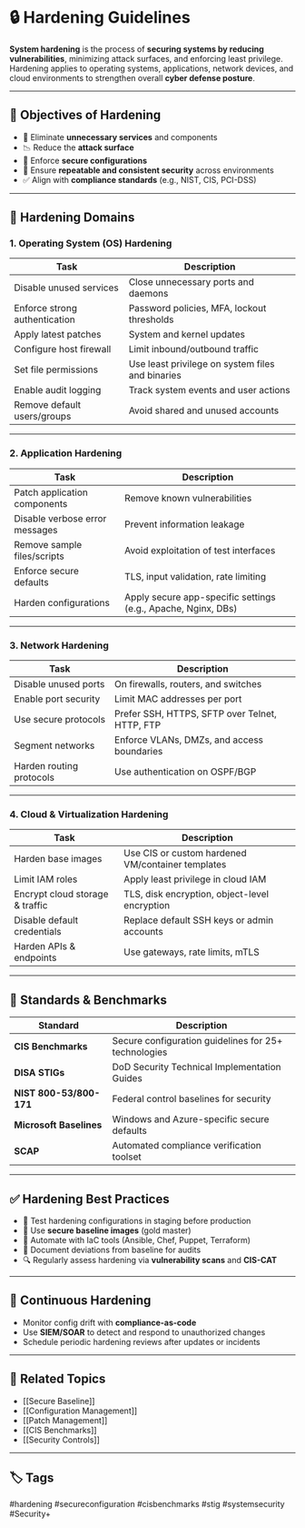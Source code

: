 # 🔒 Hardening Guidelines

**System hardening** is the process of **securing systems by reducing vulnerabilities**, minimizing attack surfaces, and enforcing least privilege. Hardening applies to operating systems, applications, network devices, and cloud environments to strengthen overall **cyber defense posture**.

---

## 🎯 Objectives of Hardening

- 🔐 Eliminate **unnecessary services** and components
- 📉 Reduce the **attack surface**
- 🧱 Enforce **secure configurations**
- 🔁 Ensure **repeatable and consistent security** across environments
- ✅ Align with **compliance standards** (e.g., NIST, CIS, PCI-DSS)

---

## 🧱 Hardening Domains

### 1. **Operating System (OS) Hardening**

| Task                             | Description                                         |
|----------------------------------|-----------------------------------------------------|
| Disable unused services          | Close unnecessary ports and daemons                |
| Enforce strong authentication    | Password policies, MFA, lockout thresholds         |
| Apply latest patches             | System and kernel updates                         |
| Configure host firewall          | Limit inbound/outbound traffic                     |
| Set file permissions             | Use least privilege on system files and binaries   |
| Enable audit logging             | Track system events and user actions               |
| Remove default users/groups      | Avoid shared and unused accounts                   |

---

### 2. **Application Hardening**

| Task                          | Description                                           |
|-------------------------------|-------------------------------------------------------|
| Patch application components  | Remove known vulnerabilities                        |
| Disable verbose error messages| Prevent information leakage                         |
| Remove sample files/scripts   | Avoid exploitation of test interfaces                |
| Enforce secure defaults       | TLS, input validation, rate limiting                 |
| Harden configurations         | Apply secure app-specific settings (e.g., Apache, Nginx, DBs) |

---

### 3. **Network Hardening**

| Task                       | Description                                             |
|----------------------------|---------------------------------------------------------|
| Disable unused ports       | On firewalls, routers, and switches                     |
| Enable port security        | Limit MAC addresses per port                           |
| Use secure protocols        | Prefer SSH, HTTPS, SFTP over Telnet, HTTP, FTP         |
| Segment networks            | Enforce VLANs, DMZs, and access boundaries             |
| Harden routing protocols    | Use authentication on OSPF/BGP                         |

---

### 4. **Cloud & Virtualization Hardening**

| Task                            | Description                                          |
|---------------------------------|------------------------------------------------------|
| Harden base images              | Use CIS or custom hardened VM/container templates    |
| Limit IAM roles                 | Apply least privilege in cloud IAM                   |
| Encrypt cloud storage & traffic| TLS, disk encryption, object-level encryption        |
| Disable default credentials     | Replace default SSH keys or admin accounts           |
| Harden APIs & endpoints         | Use gateways, rate limits, mTLS                      |

---

## 🧰 Standards & Benchmarks

| Standard           | Description                                         |
|--------------------|-----------------------------------------------------|
| **CIS Benchmarks**  | Secure configuration guidelines for 25+ technologies|
| **DISA STIGs**      | DoD Security Technical Implementation Guides        |
| **NIST 800-53/800-171** | Federal control baselines for security        |
| **Microsoft Baselines** | Windows and Azure-specific secure defaults    |
| **SCAP**            | Automated compliance verification toolset          |

---

## ✅ Hardening Best Practices

- 🧪 Test hardening configurations in staging before production
- 🧱 Use **secure baseline images** (gold master)
- 🔁 Automate with IaC tools (Ansible, Chef, Puppet, Terraform)
- 🧾 Document deviations from baseline for audits
- 🔍 Regularly assess hardening via **vulnerability scans** and **CIS-CAT**

---

## 🔄 Continuous Hardening

- Monitor config drift with **compliance-as-code**
- Use **SIEM/SOAR** to detect and respond to unauthorized changes
- Schedule periodic hardening reviews after updates or incidents

---

## 📎 Related Topics

- [[Secure Baseline]]
- [[Configuration Management]]
- [[Patch Management]]
- [[CIS Benchmarks]]
- [[Security Controls]]

---

## 🏷 Tags

#hardening #secureconfiguration #cisbenchmarks #stig #systemsecurity #Security+
